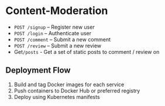 # Content-Moderation

- `POST /signup` – Register new user
- `POST /login` – Authenticate user
- `POST /comment` – Submit a new comment
- `POST /review` – Submit a new review
- Get`/posts`  - Get a set of static posts to comment / review on


## Deployment Flow

1. Build and tag Docker images for each service
2. Push containers to Docker Hub or preferred registry
3. Deploy using Kubernetes manifests
